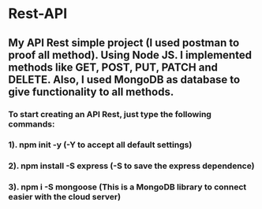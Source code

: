 # Rest-API
## My API Rest simple project (I used postman to proof all method). Using Node JS. I implemented methods like GET, POST, PUT, PATCH and DELETE. Also, I used MongoDB as database to give functionality to all methods.

### To start creating an API Rest, just type the following commands:
### 1). npm init -y (-Y to accept all default settings)
### 2). npm install -S express (-S to save the express dependence)
### 3). npm i -S mongoose (This is a MongoDB library to connect easier with the cloud server)
